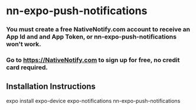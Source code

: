 # nn-expo-push-notifications

### You must create a free NativeNotify.com account to receive an App Id and and App Token, or nn-expo-push-notifications won't work.
### Go to https://NativeNotify.com to sign up for free, no credit card required.

## Installation Instructions
expo install expo-device expo-notifications nn-expo-push-notifications